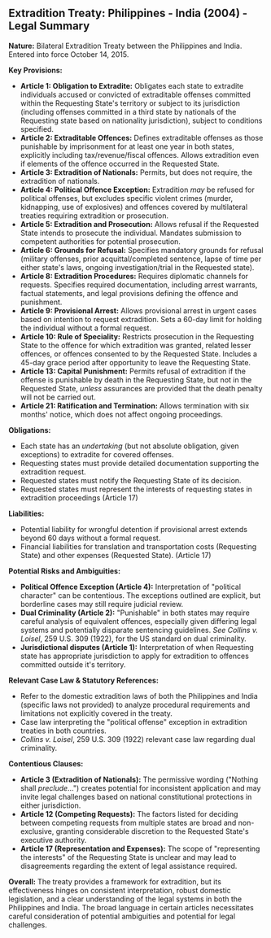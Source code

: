 ## Extradition Treaty: Philippines - India (2004) - Legal Summary

**Nature:** Bilateral Extradition Treaty between the Philippines and India. Entered into force October 14, 2015.

**Key Provisions:**

*   **Article 1: Obligation to Extradite:** Obligates each state to extradite individuals accused or convicted of extraditable offenses committed within the Requesting State's territory or subject to its jurisdiction (including offenses committed in a third state by nationals of the Requesting state based on nationality jurisdiction), subject to conditions specified.
*   **Article 2: Extraditable Offences:** Defines extraditable offenses as those punishable by imprisonment for at least one year in both states, explicitly including tax/revenue/fiscal offences. Allows extradition even if elements of the offence occurred in the Requested State.
*   **Article 3: Extradition of Nationals:** Permits, but does not require, the extradition of nationals.
*   **Article 4: Political Offence Exception:** Extradition *may* be refused for political offenses, but excludes specific violent crimes (murder, kidnapping, use of explosives) and offences covered by multilateral treaties requiring extradition or prosecution.
*   **Article 5: Extradition and Prosecution:** Allows refusal if the Requested State intends to prosecute the individual. Mandates submission to competent authorities for potential prosecution.
*   **Article 6: Grounds for Refusal:** Specifies mandatory grounds for refusal (military offenses, prior acquittal/completed sentence, lapse of time per either state's laws, ongoing investigation/trial in the Requested state).
*   **Article 8: Extradition Procedures:** Requires diplomatic channels for requests. Specifies required documentation, including arrest warrants, factual statements, and legal provisions defining the offence and punishment.
*   **Article 9: Provisional Arrest:** Allows provisional arrest in urgent cases based on intention to request extradition. Sets a 60-day limit for holding the individual without a formal request.
*   **Article 10: Rule of Speciality:** Restricts prosecution in the Requesting State to the offence for which extradition was granted, related lesser offences, or offences consented to by the Requested State. Includes a 45-day grace period after opportunity to leave the Requesting State.
*   **Article 13: Capital Punishment:** Permits refusal of extradition if the offense is punishable by death in the Requesting State, but not in the Requested State, *unless* assurances are provided that the death penalty will not be carried out.
*   **Article 21: Ratification and Termination:** Allows termination with six months' notice, which does not affect ongoing proceedings.

**Obligations:**

*   Each state has an *undertaking* (but not absolute obligation, given exceptions) to extradite for covered offenses.
*   Requesting states must provide detailed documentation supporting the extradition request.
*   Requested states must notify the Requesting State of its decision.
*   Requested states must represent the interests of requesting states in extradition proceedings (Article 17)

**Liabilities:**

*   Potential liability for wrongful detention if provisional arrest extends beyond 60 days without a formal request.
*   Financial liabilities for translation and transportation costs (Requesting State) and other expenses (Requested State). (Article 17)

**Potential Risks and Ambiguities:**

*   **Political Offence Exception (Article 4):** Interpretation of "political character" can be contentious. The exceptions outlined are explicit, but borderline cases may still require judicial review.
*   **Dual Criminality (Article 2):** "Punishable" in both states may require careful analysis of equivalent offences, especially given differing legal systems and potentially disparate sentencing guidelines. *See Collins v. Loisel*, 259 U.S. 309 (1922), for the US standard on dual criminality.
*   **Jurisdictional disputes (Article 1):** Interpretation of when Requesting state has appropriate jurisdiction to apply for extradition to offences committed outside it's territory.

**Relevant Case Law & Statutory References:**

*   Refer to the domestic extradition laws of both the Philippines and India (specific laws not provided) to analyze procedural requirements and limitations not explicitly covered in the treaty.
*   Case law interpreting the "political offense" exception in extradition treaties in both countries.
*   *Collins v. Loisel*, 259 U.S. 309 (1922) relevant case law regarding dual criminality.

**Contentious Clauses:**

*   **Article 3 (Extradition of Nationals):** The permissive wording ("Nothing shall *preclude*...") creates potential for inconsistent application and may invite legal challenges based on national constitutional protections in either jurisdiction.
*   **Article 12 (Competing Requests):** The factors listed for deciding between competing requests from multiple states are broad and non-exclusive, granting considerable discretion to the Requested State's executive authority.
*   **Article 17 (Representation and Expenses):** The scope of "representing the interests" of the Requesting State is unclear and may lead to disagreements regarding the extent of legal assistance required.

**Overall:** The treaty provides a framework for extradition, but its effectiveness hinges on consistent interpretation, robust domestic legislation, and a clear understanding of the legal systems in both the Philippines and India. The broad language in certain articles necessitates careful consideration of potential ambiguities and potential for legal challenges.

